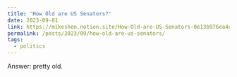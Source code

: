 ```yaml
---
title: 'How Old are US Senators?'
date: 2023-09-01
link: https://mikeshen.notion.site/How-Old-are-US-Senators-0e13b976ea4c49b4a9e2e2436802e0f3?pvs=4
permalink: /posts/2023/09/how-old-are-us-senators/
tags:
  - politics
---
```

Answer: pretty old.
